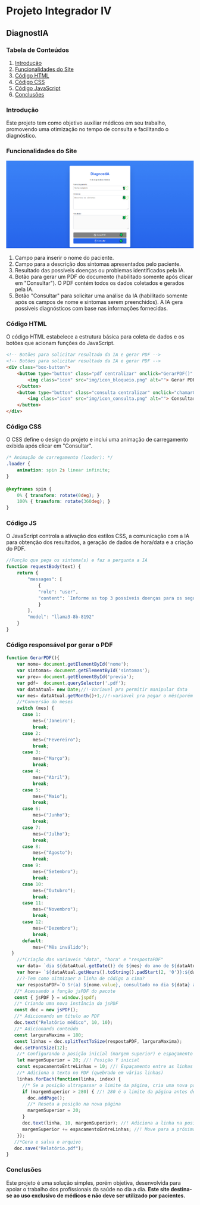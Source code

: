 # Projeto Integrador IV
## DiagnostIA

### Tabela de Conteúdos
1. [Introdução](#introdução)
2. [Funcionalidades do Site](#funcionalidades-do-site)
3. [Código HTML](#código-html)
4. [Código CSS](#código-css)
5. [Código JavaScript](#código-javascript)
6. [Conclusões](#conclusões)

### Introdução
Este projeto tem como objetivo auxiliar médicos em seu trabalho, promovendo uma otimização no tempo de consulta e facilitando o diagnóstico.

### Funcionalidades do Site
![Tela com funcionalidades numeradas](img/Tela.jpg)

1. Campo para inserir o nome do paciente.
2. Campo para a descrição dos sintomas apresentados pelo paciente.
3. Resultado das possíveis doenças ou problemas identificados pela IA.
4. Botão para gerar um PDF do documento (habilitado somente após clicar em "Consultar"). O PDF contém todos os dados coletados e gerados pela IA.
5. Botão "Consultar" para solicitar uma análise da IA (habilitado somente após os campos de nome e sintomas serem preenchidos). A IA gera possíveis diagnósticos com base nas informações fornecidas.

### Código HTML
O código HTML estabelece a estrutura básica para coleta de dados e os botões que acionam funções do JavaScript.

```html
<!-- Botões para solicitar resultado da IA e gerar PDF -->
<!-- Botões para solicitar resultado da IA e gerar PDF -->
<div class="box-button">
    <button type="button" class="pdf centralizar" onclick="GerarPDF()" disabled>
        <img class="icon" src="img/icon_bloqueio.png" alt=""> Gerar PDF
    </button>
    <button type="button" class="consulta centralizar" onclick="chamarGroqAPI()">
        <img class="icon" src="img/icon_consulta.png" alt=""> Consultar
    </button>
</div>
```
### Código CSS
O CSS define o design do projeto e inclui uma animação de carregamento exibida após clicar em "Consultar".
```css
/* Animação de carregamento (loader): */
.loader {
    animation: spin 2s linear infinite;
}
  
@keyframes spin {
    0% { transform: rotate(0deg); }
    100% { transform: rotate(360deg); }
}
```
### Código JS
O JavaScript controla a ativação dos estilos CSS, a comunicação com a IA para obtenção dos resultados, a geração de dados de hora/data e a criação do PDF.
```js
//Função que pega os sintoma(s) e faz a pergunta a IA
function requestBody(text) {
    return {
        "messages": [
            {
            "role": "user",
            "content": `Informe as top 3 possíveis doenças para os seguintes sintomas: ${text}, começe a resposta sempre com um 'Com base' e essa resposta tem que auxiliar o médico`
            }
        ],
        "model": "llama3-8b-8192"
    }
}
```
### Código responsável por gerar o PDF
```js
function GerarPDF(){
    var nome= document.getElementById('nome');
    var sintomas= document.getElementById('sintomas');
    var prev= document.getElementById('previa');
    var pdf=  document.querySelector('.pdf');
    var dataAtual= new Date;//!-Variavel pra permitir manipular data
    var mes= dataAtual.getMonth()+1;//!-variavel pra pegar o mês(porém em numero)
    //*Conversão do meses
    switch (mes) {
      case 1:
          mes=('Janeiro');
          break;
      case 2:
          mes=("Fevereiro");
          break;
      case 3:
          mes=("Março");
          break;
      case 4:
          mes=("Abril");
          break;
      case 5:
          mes=("Maio");
          break;
      case 6:
          mes=("Junho");
          break;
      case 7:
          mes=("Julho");
          break;
      case 8:
          mes=("Agosto");
          break;
      case 9:
          mes=("Setembro");
          break;
      case 10:
          mes=("Outubro");
          break;
      case 11:
          mes=("Novembro");
          break;
      case 12:
          mes=("Dezembro");
          break;
      default:
          mes=("Mês inválido");
  }
    //*Criação das variaveis "data", "hora" e "respostaPDF"
    var data= `dia ${dataAtual.getDate()} de ${mes} do ano de ${dataAtual.getFullYear()}`;
    var hora= `${dataAtual.getHours().toString().padStart(2, '0')}:${dataAtual.getMinutes().toString().padStart(2, '0')}`;//!-Tranformar hora e minuto em uma string e faz com que as mesmas sempre começem com 00
    //?-Tem como oitmizaer a linha de código a cima?
    var respostaPDF=`O Sr(a) ${nome.value}, consultado no dia ${data} as ${hora} horas, que apresenta os seguinte(s) sintoma(s): "${sintomas.value}". ${prev.value}`;//todo-Talvez adicionar em breve o cpf do paciente
   //* Acessando a função jsPDF do pacote
   const { jsPDF } = window.jspdf;
   //* Criando uma nova instância do jsPDF
   const doc = new jsPDF();
   //* Adicionando um título ao PDF
   doc.text("Relatório médico", 10, 10);
   //* Adicionando conteúdo
   const larguraMaxima = 180;
   const linhas = doc.splitTextToSize(respostaPDF, larguraMaxima);
   doc.setFontSize(12);
    //* Configurando a posição inicial (margem superior) e espaçamento
    let margemSuperior = 20; //! Posição Y inicial
    const espacamentoEntreLinhas = 10; //! Espaçamento entre as linhas
    //* Adiciona o texto no PDF (quebrado em várias linhas)
    linhas.forEach(function(linha, index) {
      //* Se a posição ultrapassar o limite da página, cria uma nova página
      if (margemSuperior > 280) { //! 280 é o limite da página antes de adicionar uma nova
        doc.addPage();
        //* Reseta a posição na nova página
        margemSuperior = 20;
      }
      doc.text(linha, 10, margemSuperior); //! Adiciona a linha na posição X=10, Y=margemSuperior
      margemSuperior += espacamentoEntreLinhas; //! Move para a próxima linha
    });
   //*Gera e salva o arquivo
   doc.save("Relatório.pdf");
}
```
### Conclusões
Este projeto é uma solução simples, porém objetiva, desenvolvida para apoiar o trabalho dos profissionais da saúde no dia a dia. **Este site destina-se ao uso exclusivo de médicos e não deve ser utilizado por pacientes.**

